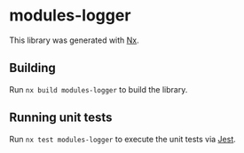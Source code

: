 # modules-logger

This library was generated with [Nx](https://nx.dev).

## Building

Run `nx build modules-logger` to build the library.

## Running unit tests

Run `nx test modules-logger` to execute the unit tests via [Jest](https://jestjs.io).
